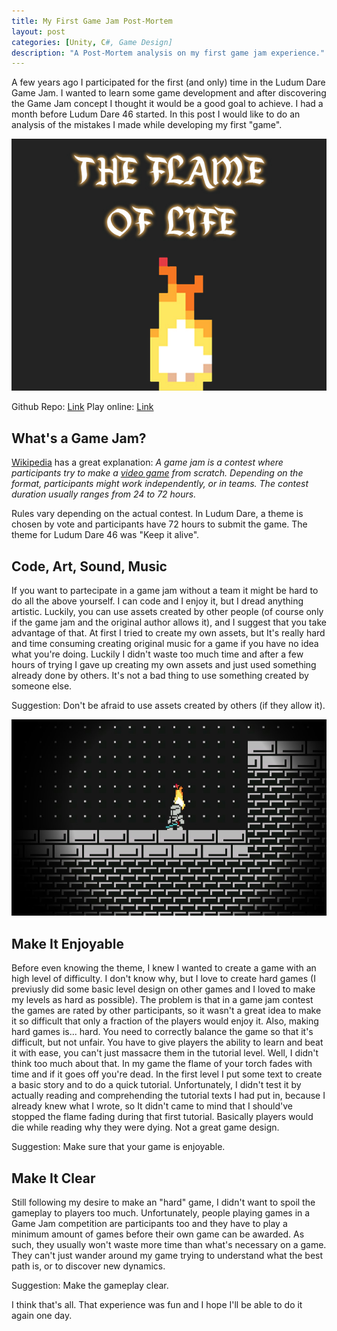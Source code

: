 ```yaml
---
title: My First Game Jam Post-Mortem
layout: post
categories: [Unity, C#, Game Design]
description: "A Post-Mortem analysis on my first game jam experience."
---
```


A few years ago I participated for the first (and only) time in the Ludum Dare Game Jam. I wanted to learn some game development and after discovering the Game Jam concept I thought it would be a good goal to achieve. I had a month before Ludum Dare 46 started.
In this post I would like to do an analysis of the mistakes I made while developing my first "game".

![The Flame of Life logo](/assets/img/game-jam/logo.jpg)

Github Repo: [Link](https://github.com/PandaSekh/LudumDare_46)
Play online: [Link](https://pandasekh.itch.io/the-flame-of-life)

## What's a Game Jam?
[Wikipedia](https://en.wikipedia.org/wiki/Game_jam) has a great explanation:
*A game jam is a contest where participants try to make a [video game](https://en.wikipedia.org/wiki/Video_game "Video game") from scratch. Depending on the format, participants might work independently, or in teams. The contest duration usually ranges from 24 to 72 hours.*

Rules vary depending on the actual contest. In Ludum Dare, a theme is chosen by vote and participants have 72 hours to submit the game. 
The theme for Ludum Dare 46 was "Keep it alive".

## Code, Art, Sound, Music
If you want to partecipate in a game jam without a team it might be hard to do all the above yourself. I can code and I enjoy it, but I dread anything artistic. Luckily, you can use assets created by other people (of course only if the game jam and the original author allows it), and I suggest that you take advantage of that. 
At first I tried to create my own assets, but It's really hard and time consuming creating original music for a game if you have no idea what you're doing.
Luckily I didn't waste too much time and after a few hours of trying I gave up creating my own assets and just used something already done by others. It's not a bad thing to use something created by someone else.

Suggestion: Don't be afraid to use assets created by others (if they allow it).

![The Flame of Life Gameplay Screenshot](/assets/img/game-jam/gameplay.jpg)

## Make It Enjoyable
Before even knowing the theme, I knew I wanted to create a game with an high level of difficulty. 
I don't know why, but I love to create hard games (I previusly did some basic level design on other games and I loved to make my levels as hard as possible).
The problem is that in a game jam contest the games are rated by other participants, so it wasn't a great idea to make it so difficult that only a fraction of the players would enjoy it.
Also, making hard games is... hard. You need to correctly balance the game so that it's difficult, but not unfair. You have to give players the ability to learn and beat it with ease, you can't just massacre them in the tutorial level.
Well, I didn't think too much about that. In my game the flame of your torch fades with time and if it goes off you're dead. In the first level I put some text to create a basic story and to do a quick tutorial.
Unfortunately, I didn't test it by actually reading and comprehending the tutorial texts I had put in, because I already knew what I wrote, so It didn't came to mind that I should've stopped the flame fading during that first tutorial. Basically players would die while reading why they were dying. Not a great game design.

Suggestion: Make sure that your game is enjoyable.

## Make It Clear
Still following my desire to make an "hard" game, I didn't want to spoil the gameplay to players too much.
Unfortunately, people playing games in a Game Jam competition are participants too and they have to play a minimum amount of games before their own game can be awarded. As such, they usually won't waste more time than what's necessary on a game. They can't just wander around my game trying to understand what the best path is, or to discover new dynamics.

Suggestion: Make the gameplay clear.


I think that's all. That experience was fun and I hope I'll be able to do it again one day.